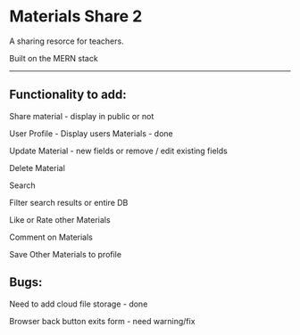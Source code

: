 # Materials Share 2

A sharing resorce for teachers.

Built on the MERN stack

---

## Functionality to add:

Share material - display in public or not

User Profile - Display users Materials - done

Update Material - new fields or remove / edit existing fields

Delete Material

Search

Filter search results or entire DB

Like or Rate other Materials

Comment on Materials

Save Other Materials to profile

## Bugs:

Need to add cloud file storage - done

Browser back button exits form - need warning/fix


